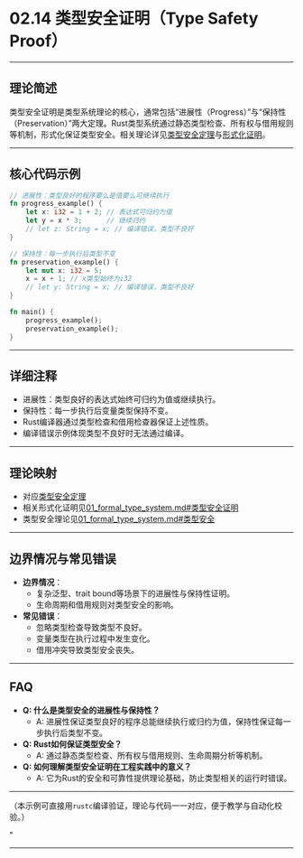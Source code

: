 ﻿# 02.14 类型安全证明（Type Safety Proof）

---

## 理论简述

类型安全证明是类型系统理论的核心，通常包括“进展性（Progress）”与“保持性（Preservation）”两大定理。Rust类型系统通过静态类型检查、所有权与借用规则等机制，形式化保证类型安全。相关理论详见[类型安全定理](../../02_type_system/04_type_safety.md#类型安全)与[形式化证明](../../02_type_system/01_formal_type_system.md#类型安全证明)。

---

## 核心代码示例

```rust
// 进展性：类型良好的程序要么是值要么可继续执行
fn progress_example() {
    let x: i32 = 1 + 2; // 表达式可归约为值
    let y = x * 3;      // 继续归约
    // let z: String = x; // 编译错误，类型不良好
}

// 保持性：每一步执行后类型不变
fn preservation_example() {
    let mut x: i32 = 5;
    x = x + 1; // x类型始终为i32
    // let y: String = x; // 编译错误，类型不良好
}

fn main() {
    progress_example();
    preservation_example();
}
```

---

## 详细注释

- 进展性：类型良好的表达式始终可归约为值或继续执行。
- 保持性：每一步执行后变量类型保持不变。
- Rust编译器通过类型检查和借用检查器保证上述性质。
- 编译错误示例体现类型不良好时无法通过编译。

---

## 理论映射

- 对应[类型安全定理](../../02_type_system/04_type_safety.md#类型安全)
- 相关形式化证明见[01_formal_type_system.md#类型安全证明](../../02_type_system/01_formal_type_system.md#类型安全证明)
- 类型安全理论见[01_formal_type_system.md#类型安全](../../02_type_system/01_formal_type_system.md#类型安全)

---

## 边界情况与常见错误

- **边界情况**：
  - 复杂泛型、trait bound等场景下的进展性与保持性证明。
  - 生命周期和借用规则对类型安全的影响。
- **常见错误**：
  - 忽略类型检查导致类型不良好。
  - 变量类型在执行过程中发生变化。
  - 借用冲突导致类型安全丧失。

---

## FAQ

- **Q: 什么是类型安全的进展性与保持性？**
  - A: 进展性保证类型良好的程序总能继续执行或归约为值，保持性保证每一步执行后类型不变。
- **Q: Rust如何保证类型安全？**
  - A: 通过静态类型检查、所有权与借用规则、生命周期分析等机制。
- **Q: 如何理解类型安全证明在工程实践中的意义？**
  - A: 它为Rust的安全和可靠性提供理论基础，防止类型相关的运行时错误。

---

（本示例可直接用`rustc`编译验证，理论与代码一一对应，便于教学与自动化校验。）

"

---
